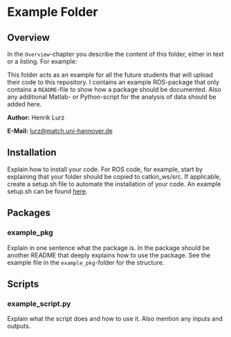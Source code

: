 # Example Folder
## Overview
In the `Overview`-chapter you describe the content of this folder, either in text or a listing. For example:

This folder acts as an example for all the future students that will upload their code to this repository. I contains an example ROS-package that only contains a `README`-file to show how a package should be documented. Also any additional Matlab- or Python-script for the analysis of data should be added here.

**Author:** Henrik Lurz

**E-Mail:** lurz@match.uni-hannover.de

## Installation
Explain how to install your code. For ROS code, for example, start by explaining that your folder should be copied to catkin_ws/src. If applicable, create a setup.sh file to automate the installation of your code. An example setup.sh can be found [here](https://github.com/match-ROS/match_mobile_robotics/blob/noetic-devel/setup_full.sh).

## Packages
### example_pkg 
Explain in one sentence what the package is. In the package should be another README that deeply explains how to use the package. See the example file in the `example_pkg`-folder for the structure.

## Scripts
### example_script.py 
Explain what the script does and how to use it. Also mention any inputs and outputs.
